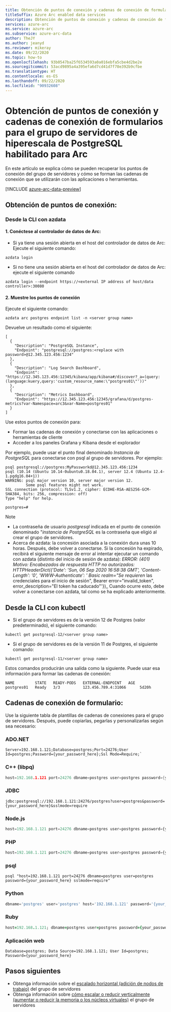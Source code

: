 ```yaml
---
title: Obtención de puntos de conexión y cadenas de conexión de formularios para el grupo de servidores de hiperescala de PostgreSQL habilitado para Arc
titleSuffix: Azure Arc enabled data services
description: Obtención de puntos de conexión y cadenas de conexión de formularios para el grupo de servidores de hiperescala de PostgreSQL habilitado para Arc
services: azure-arc
ms.service: azure-arc
ms.subservice: azure-arc-data
author: TheJY
ms.author: jeanyd
ms.reviewer: mikeray
ms.date: 09/22/2020
ms.topic: how-to
ms.openlocfilehash: 93b0547ba25f6534593a0a016ebfa5cbe4d2be2e
ms.sourcegitcommit: 53acd9895a4a395efa6d7cd41d7f78e392b9cfbe
ms.translationtype: HT
ms.contentlocale: es-ES
ms.lasthandoff: 09/22/2020
ms.locfileid: "90932608"
---
```

# <a name="get-connection-endpoints-and-form-connection-strings-for-your-arc-enabled-postgresql-hyperscale-server-group"></a>Obtención de puntos de conexión y cadenas de conexión de formularios para el grupo de servidores de hiperescala de PostgreSQL habilitado para Arc

En este artículo se explica cómo se pueden recuperar los puntos de conexión del grupo de servidores y cómo se forman las cadenas de conexión que se utilizarán con las aplicaciones o herramientas.


[!INCLUDE [azure-arc-data-preview](../../../includes/azure-arc-data-preview.md)]

## <a name="get-connection-end-points"></a>Obtención de puntos de conexión:

### <a name="from-cli-with-azdata"></a>Desde la CLI con azdata
#### <a name="1-connect-to-your-arc-data-controller"></a>1. Conéctese al controlador de datos de Arc:
- Si ya tiene una sesión abierta en el host del controlador de datos de Arc: Ejecute el siguiente comando:
```console
azdata login
```

- Si no tiene una sesión abierta en el host del controlador de datos de Arc: ejecute el siguiente comando 
```console
azdata login --endpoint https://<external IP address of host/data controller>:30080
```

#### <a name="2-show-the-connection-endpoints"></a>2. Muestre los puntos de conexión
Ejecute el siguiente comando:
```console
azdata arc postgres endpoint list -n <server group name>
```
Devuelve un resultado como el siguiente:
```console
[
  {
    "Description": "PostgreSQL Instance",
    "Endpoint": "postgresql://postgres:<replace with password>@12.345.123.456:1234"
  },
  {
    "Description": "Log Search Dashboard",
    "Endpoint": "https://12.345.123.456:12345/kibana/app/kibana#/discover?_a=(query:(language:kuery,query:'custom_resource_name:\"postgres01\"'))"
  },
  {
    "Description": "Metrics Dashboard",
    "Endpoint": "https://12.345.123.456:12345/grafana/d/postgres-metrics?var-Namespace=arc3&var-Name=postgres01"
  }
]
```
Use estos puntos de conexión para:
- Formar las cadenas de conexión y conectarse con las aplicaciones o herramientas de cliente
- Acceder a los paneles Grafana y Kibana desde el explorador

Por ejemplo, puede usar el punto final denominado _Instancia de PostgreSQL_ para conectarse con psql al grupo de servidores. Por ejemplo:
```console
psql postgresql://postgres:MyPassworkd@12.345.123.456:1234
psql (10.14 (Ubuntu 10.14-0ubuntu0.18.04.1), server 12.4 (Ubuntu 12.4-1.pgdg16.04+1))
WARNING: psql major version 10, server major version 12.
         Some psql features might not work.
SSL connection (protocol: TLSv1.2, cipher: ECDHE-RSA-AES256-GCM-SHA384, bits: 256, compression: off)
Type "help" for help.

postgres=#
```
> [!NOTE]
>
> - La contraseña de usuario _postgresql_ indicada en el punto de conexión denominado "_instancia de PostgreSQL_ es la contraseña que eligió al crear el grupo de servidores.
> - Acerca de azdata: la concesión asociada a la conexión dura unas 10 horas. Después, debe volver a conectarse. Si la concesión ha expirado, recibirá el siguiente mensaje de error al intentar ejecutar un comando con azdata (distinto del inicio de sesión de azdata): _ERROR: (401)_ 
> _Motivo: Encabezados de respuesta_
> _HTTP no autorizados: HTTPHeaderDict({'Date': 'Sun, 06 Sep 2020 16:58:38 GMT', 'Content-Length': '0', 'WWW-Authenticate': '_ 
> _Basic realm="Se requieren_ las credenciales para el inicio de sesión", Bearer error="invalid_token", error_description="El token ha caducado"'})_ Cuando ocurre esto, debe volver a conectarse con azdata, tal como se ha explicado anteriormente.

## <a name="from-cli-with-kubectl"></a>Desde la CLI con kubectl
- Si el grupo de servidores es de la versión 12 de Postgres (valor predeterminado), el siguiente comando:
```console
kubectl get postgresql-12/<server group name>
```
- Si el grupo de servidores es de la versión 11 de Postgres, el siguiente comando:
```console
kubectl get postgresql-11/<server group name>
```

Estos comandos producirán una salida como la siguiente. Puede usar esa información para formar las cadenas de conexión:
```console
NAME         STATE   READY-PODS   EXTERNAL-ENDPOINT   AGE
postgres01   Ready   3/3          123.456.789.4:31066      5d20h
``` 


## <a name="form-connection-strings"></a>Cadenas de conexión de formulario:
Use la siguiente tabla de plantillas de cadenas de conexiones para el grupo de servidores. Después, puede copiarlas, pegarlas y personalizarlas según sea necesario:

### <a name="adonet"></a>ADO.NET

```ado.net
Server=192.168.1.121;Database=postgres;Port=24276;User Id=postgres;Password={your_password_here};Ssl Mode=Require;`
```

### <a name="c-libpq"></a>C++ (libpq)

```cpp
host=192.168.1.121 port=24276 dbname=postgres user=postgres password={your_password_here} sslmode=require
```

### <a name="jdbc"></a>JDBC

```jdbc
jdbc:postgresql://192.168.1.121:24276/postgres?user=postgres&password={your_password_here}&sslmode=require
```

### <a name="nodejs"></a>Node.js

```node.js
host=192.168.1.121 port=24276 dbname=postgres user=postgres password={your_password_here} sslmode=require
```

### <a name="php"></a>PHP

```php
host=192.168.1.121 port=24276 dbname=postgres user=postgres password={your_password_here} sslmode=require
```

### <a name="psql"></a>psql

```psql
psql "host=192.168.1.121 port=24276 dbname=postgres user=postgres password={your_password_here} sslmode=require"
```

### <a name="python"></a>Python

```python
dbname='postgres' user='postgres' host='192.168.1.121' password='{your_password_here}' port='24276' sslmode='true'
```

### <a name="ruby"></a>Ruby

```ruby
host=192.168.1.121; dbname=postgres user=postgres password={your_password_here} port=24276 sslmode=require
```

### <a name="web-app"></a>Aplicación web

```webapp
Database=postgres; Data Source=192.168.1.121; User Id=postgres; Password={your_password_here}
```

## <a name="next-steps"></a>Pasos siguientes
- Obtenga información sobre el [escalado horizontal (adición de nodos de trabajo)](scale-out-postgresql-hyperscale-server-group.md) del grupo de servidores
- Obtenga información sobre [cómo escalar o reducir verticalmente (aumentar o reducir la memoria o los núcleos virtuales)](scale-up-down-postgresql-hyperscale-server-group-using-cli.md) el grupo de servidores


